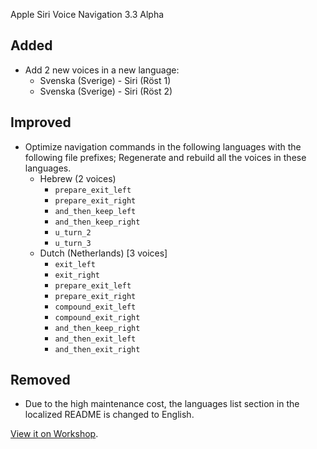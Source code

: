 Apple Siri Voice Navigation 3.3 Alpha

## Added
- Add 2 new voices in a new language:
    - Svenska (Sverige) - Siri (Röst 1)
    - Svenska (Sverige) - Siri (Röst 2)

## Improved
- Optimize navigation commands in the following languages with the following file prefixes; Regenerate and rebuild all the voices in these languages.
    - Hebrew (2 voices)
        - `prepare_exit_left`
        - `prepare_exit_right`
        - `and_then_keep_left`
        - `and_then_keep_right`
        - `u_turn_2`
        - `u_turn_3`
    - Dutch (Netherlands) [3 voices]
        - `exit_left`
        - `exit_right`
        - `prepare_exit_left`
        - `prepare_exit_right`
        - `compound_exit_left`
        - `compound_exit_right`
        - `and_then_keep_right`
        - `and_then_exit_left`
        - `and_then_exit_right`

## Removed
- Due to the high maintenance cost, the languages list section in the localized README is changed to English.

[View it on Workshop](https://steamcommunity.com/sharedfiles/filedetails/changelog/3404021712).
